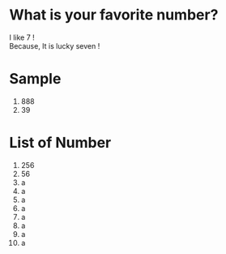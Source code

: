 # What is your favorite number?
I like 7 !  
Because, It is lucky seven !  

# Sample  
1. 888  
2. 39

# List of Number
1. 256  
2. 56   
3. a   
4. a   
5. a   
6. a   
7. a  
8. a  
9. a  
10. a  
